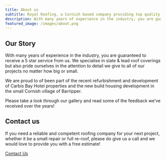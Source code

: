 ```yaml
---
title: About us
subtitle: Royal Roofing, a Cornish based company providing top quality roofing solutions.
description: With many years of experience in the industry, you are guaranteed to receive a 5 star service from us.
featured_image: /images/about.png
---
```


## Our Story

With many years of experience in the industry, you are guaranteed to receive a 5 star service from us. We specialise in slate & lead roof coverings but also pride ourselves in the attention to detail we give to all of our projects no matter how big or small.

We are proud to of been part of the recent refurbishment and development of Carbis Bay Hotel properties and the new build housing development in the small Cornish village of Barripper.

Please take a look through our gallery and read some of the feedback we’ve received over the years!



## Contact us

If you need a reliable and competent roofing company for your next project, whether it be a small repair or full re-roof, please do give us a call and we would love to provide you with a free estimate!

<a href="/contact" class="button button--large">Contact Us</a>